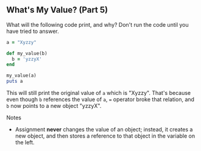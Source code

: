 ## What's My Value? (Part 5)
What will the following code print, and why? Don't run the code until you have tried to answer.

```ruby
a = "Xyzzy"

def my_value(b)
  b = 'yzzyX'
end

my_value(a)
puts a
```

This will still print the original value of `a` which is "Xyzzy". That's because even though `b` references the value of `a`, `=` operator broke that relation, and `b` now points to a new object "yzzyX".


Notes
- Assignment **never** changes the value of an object; instead, it creates a new object, and then stores a reference to that object in the variable on the left.
